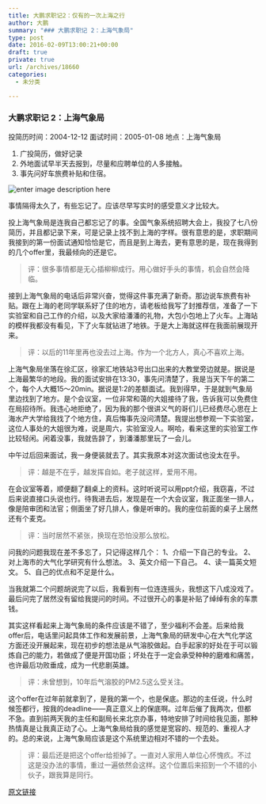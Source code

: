 ```yaml
---
title: 大鹏求职记2：仅有的一次上海之行
author: 大鹏
summary: "### 大鹏求职记 2：上海气象局"
type: post
date: 2016-02-09T13:00:21+00:00
draft: true
private: true
url: /archives/18660
categories:
  - 未分类

---
```

### 大鹏求职记 2：上海气象局

投简历时间：2004-12-12 面试时间：2005-01-08 地点：上海气象局

  1. 广投简历，做好记录
  2. 外地面试早半天去报到，尽量和应聘单位的人多接触。
  3. 事先问好车旅费补贴和住宿。

![enter image description here][1]

事情隔得太久了，有些忘记了。应该尽早写实时的感受意义才比较大。

投上海气象局是连我自己都忘记了的事。全国气象系统招聘大会上，我投了七八份简历，并且都记录下来，可是记录上找不到上海的字样。很有意思的是，求职期间我接到的第一份面试通知恰恰是它，而且是到上海去，更有意思的是，现在我得到的几个offer里，我最倾向的还是它。

> 评：很多事情都是无心插柳柳成行。用心做好手头的事情，机会自然会降临。

接到上海气象局的电话后非常兴奋，觉得这件事充满了新奇。那边说车旅费有补贴。跟在上海的老同学联系好了住的地方，请老板给我写了封推荐信，准备了一下实验室和自己工作的介绍，以及大家给潘潘的礼物，大包小包地上了火车。上海站的模样我都没有看见，下了火车就钻进了地铁。于是大上海就这样在我面前展现开来。

> 评：以后的11年里再也没去过上海。作为一个北方人，真心不喜欢上海。

上海气象局坐落在徐汇区，徐家汇地铁站3号出口出来的大教堂旁边就是。据说是上海最繁华的地段。我的面试安排在13:30，事先问清楚了，我是当天下午的第二个，每个人大概15～20min。据说是1:2的差额面试。我到得早，于是就到气象局里边找到了地方。是个会议室，一位非常和蔼的大姐接待了我，告诉我可以免费住在局招待所。我违心地拒绝了，因为我的那个很讲义气的哥们儿已经费尽心思在上海水产大学给我找了个地方住，真后悔事先没问清楚。我提出想参观一下实验室，这位人事处的大姐很为难，说是周六，实验室没人。啊哈，看来这里的实验室工作比较轻闲。闲着没事，我就告辞了，到潘潘那里玩了一会儿。

中午过后回来面试，我一身便装就去了。其实我原本对这次面试也没太在乎。

> 评：越是不在乎，越发挥自如。老子就这样，爱用不用。

在会议室等着，顺便翻了翻桌上的资料。这时听说可以用ppt介绍，我窃喜，不过后来说直接口头说也行。待我进去后，发现是在一个大会议室，我正面坐一排人，像是陪审团和法官；侧面坐了好几排人，像是听审的。我的座位前面的桌子上居然还有个麦克。

> 评：当时居然不紧张，换现在恐怕没那么放松。

问我的问题我现在差不多忘了，只记得这样几个： 1、介绍一下自己的专业。 2、对上海市的大气化学研究有什么想法。 3、英文介绍一下自己。 4、读一篇英文短文。 5、自己的优点和不足是什么。

当我就第二个问题胡说完了以后，我看到有一位连连摇头，我想这下八成没戏了。最后问完了居然没有留给我提问的时间。不过很开心的事是补贴了绰绰有余的车票钱。

其实这样看起来上海气象局的条件应该是不错了，至少福利不会差。后来给我offer后，电话里问起具体工作和发展前景，上海气象局的研发中心在大气化学这方面还没开展起来，现在初步的想法是从气溶胶做起。白手起家的好处在于可以锻炼自己的能力，若做成了便是开国功臣；坏处在于一定会承受种种的磨难和痛苦，也许最后功败垂成，成为一代悲剧英雄。

> 评：未曾想到，10年后气溶胶的PM2.5这么受关注。

这个offer在过年前就拿到了，是我的第一个，也是保底。那边的主任说，什么时候签都行，按我的deadline——真正意义上的保底啊。过年后催了我两次，但都不急。直到前两天我的主任和副局长来北京办事，特地安排了时间给我见面，那种热情真是让我真正动了心。上海气象局给我的感觉是宽容的、规范的、重视人才的。总的来说，上海气象局应该是这个系统里边相对不错的一个去处。

> 评：最后还是把这个offer给拒掉了。一直对人家用人单位心怀愧疚。不过这是没办法的事情，重过一遍依然会这样。这个位置后来招到一个不错的小伙子，跟我算是同行。

 [1]: http://www.discoverhongkong.com/china/images/beyond-hk/large/6.5-Shanghai_03.jpg

[原文链接](http://dapengde.com/archives/18660)

